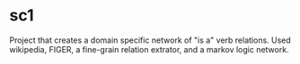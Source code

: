 # sc1

Project that creates a domain specific network of "is a" verb relations. Used wikipedia, FIGER, a fine-grain relation extrator, and a markov logic network.

